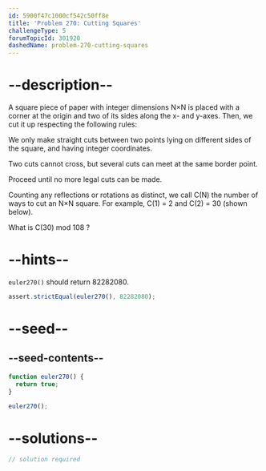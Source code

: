 ```yaml
---
id: 5900f47c1000cf542c50ff8e
title: 'Problem 270: Cutting Squares'
challengeType: 5
forumTopicId: 301920
dashedName: problem-270-cutting-squares
---
```


# --description--

A square piece of paper with integer dimensions N×N is placed with a corner at the origin and two of its sides along the x- and y-axes. Then, we cut it up respecting the following rules:

We only make straight cuts between two points lying on different sides of the square, and having integer coordinates.

Two cuts cannot cross, but several cuts can meet at the same border point.

Proceed until no more legal cuts can be made.

Counting any reflections or rotations as distinct, we call C(N) the number of ways to cut an N×N square. For example, C(1) = 2 and C(2) = 30 (shown below).

What is C(30) mod 108 ?

# --hints--

`euler270()` should return 82282080.

```js
assert.strictEqual(euler270(), 82282080);
```

# --seed--

## --seed-contents--

```js
function euler270() {
  return true;
}

euler270();
```

# --solutions--

```js
// solution required
```
